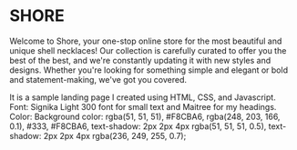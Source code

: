 # SHORE

Welcome to Shore, your one-stop online store for the most beautiful and unique shell necklaces! Our collection is carefully curated to offer you the best of the best, and we're constantly updating it with new styles and designs. Whether you're looking for something simple and elegant or bold and statement-making, we've got you covered.

It is a sample landing page I created using HTML, CSS, and Javascript. 
Font: Signika Light 300 font for small text and Maitree for my headings.
Color: Background color: rgba(51, 51, 51), #F8CBA6, rgba(248, 203, 166, 0.1), #333, #F8CBA6,
      text-shadow: 2px 2px 4px rgba(51, 51, 51, 0.5), 
      text-shadow: 2px 2px 4px rgba(236, 249, 255, 0.7);
